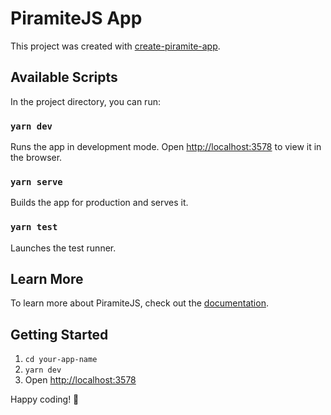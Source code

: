 # PiramiteJS App

This project was created with [create-piramite-app](https://github.com/getir/create-piramite-app).

## Available Scripts

In the project directory, you can run:

### `yarn dev`

Runs the app in development mode.
Open [http://localhost:3578](http://localhost:3578) to view it in the browser.

### `yarn serve`

Builds the app for production and serves it.

### `yarn test`

Launches the test runner.

## Learn More

To learn more about PiramiteJS, check out the [documentation](https://github.com/getir/piramitejs).

## Getting Started

1. `cd your-app-name`
2. `yarn dev`
3. Open [http://localhost:3578](http://localhost:3578)

Happy coding! 🚀